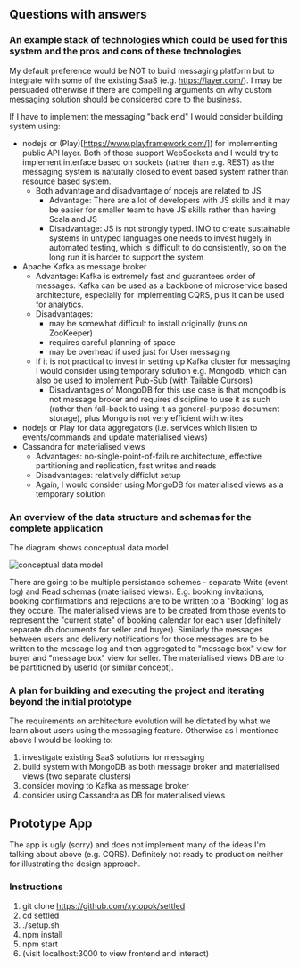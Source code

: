 
## Questions with answers

### An example stack of technologies which could be used for this system and the pros and cons of these technologies

My default preference would be NOT to build messaging platform but to integrate with some of the existing SaaS (e.g. https://layer.com/). I may be persuaded otherwise if there are compelling arguments on why custom messaging solution should be considered core to the business.

If I have to implement the messaging "back end" I would consider building system using:

* nodejs or (Play)[https://www.playframework.com/]) for implementing public API layer. Both of those support WebSockets and I would try to implement interface based on sockets (rather than e.g. REST) as the messaging system is naturally closed to event based system rather than resource based system.
  * Both advantage and disadvantage of nodejs are related to JS
    * Advantage: There are a lot of developers with JS skills and it may be easier for smaller team to have JS skills rather than having Scala and JS
    * Disadvantage: JS is not strongly typed. IMO to create sustainable systems in untyped languages one needs to invest hugely in automated testing, which is difficult to do consistently, so on the long run it is harder to support the system
* Apache Kafka as message broker
  * Advantage: Kafka is extremely fast and guarantees order of messages. Kafka can be used as a backbone of microservice based architecture, especially for implementing CQRS, plus it can be used for analytics.  
  * Disadvantages: 
    * may be somewhat difficult to install originally (runs on ZooKeeper)
    * requires careful planning of space
    * may be overhead if used just for User messaging
  * If it is not practical to invest in setting up Kafka cluster for messaging I would consider using temporary solution e.g. Mongodb, which can also be used to implement Pub-Sub (with Tailable Cursors)
    * Disadvantages of MongoDB for this use case is that mongodb is not message broker and requires discipline to use it as such (rather than fall-back to using it as general-purpose document storage), plus Mongo is not very efficient with writes
* nodejs or Play for data aggregators (i.e. services which listen to events/commands and update materialised views)
* Cassandra for materialised views 
  * Advantages: no-single-point-of-failure architecture, effective partitioning and replication, fast writes and reads
  * Disadvantages: relatively difficlut setup
  * Again, I would consider using MongoDB for materialised views as a temporary solution

### An overview of the data structure and schemas for the complete application

The diagram shows conceptual data model. 

![conceptual data model](http://yuml.me/934eaefe.svg)

There are going to be multiple persistance schemes - separate Write (event log) and Read schemas (materialised views). 
E.g. booking invitations, booking confirmations and rejections are to be written to a "Booking" log as they occure. The materialised views are to be created from those events to represent the "current state" of booking calendar for each user (definitely separate db documents for seller and buyer). 
Similarly the messages between users and delivery notifications for those messages are to be written to the message log and then aggregated to "message box" view for buyer and "message box" view for seller. The materialised views DB are to be partitioned by userId (or similar concept).

### A plan for building and executing the project and iterating beyond the initial prototype

The requirements on architecture evolution will be dictated by what we learn about users using the messaging feature. Otherwise as I mentioned above I would be looking to:

1. investigate existing SaaS solutions for messaging
2. build system with MongoDB as both message broker and materialised views (two separate clusters)
3. consider moving to Kafka as message broker
4. consider using Cassandra as DB for materialised views

## Prototype App

The app is ugly (sorry) and does not implement many of the ideas I'm talking about above (e.g. CQRS). Definitely not ready to production neither for illustrating the design approach.

### Instructions

1. git clone https://github.com/xytopok/settled
2. cd settled
3. ./setup.sh
4. npm install
5. npm start
6. (visit localhost:3000 to view frontend and interact)


